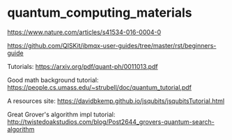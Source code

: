 # quantum_computing_materials

https://www.nature.com/articles/s41534-016-0004-0

https://github.com/QISKit/ibmqx-user-guides/tree/master/rst/beginners-guide

Tutorials:
https://arxiv.org/pdf/quant-ph/0011013.pdf

Good math background tutorial:
https://people.cs.umass.edu/~strubell/doc/quantum_tutorial.pdf

A resources site:
https://davidbkemp.github.io/jsqubits/jsqubitsTutorial.html

Great Grover's algorithm impl tutorial:
http://twistedoakstudios.com/blog/Post2644_grovers-quantum-search-algorithm
